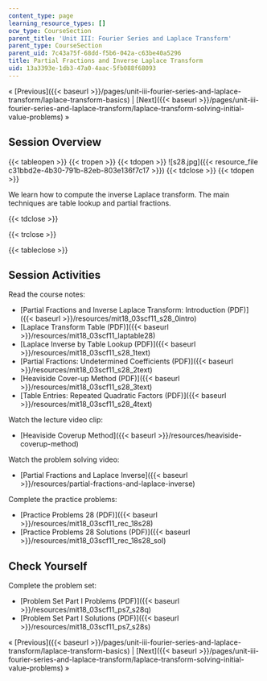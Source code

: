 ```yaml
---
content_type: page
learning_resource_types: []
ocw_type: CourseSection
parent_title: 'Unit III: Fourier Series and Laplace Transform'
parent_type: CourseSection
parent_uid: 7c43a75f-68dd-f5b6-042a-c63be40a5296
title: Partial Fractions and Inverse Laplace Transform
uid: 13a3393e-1db3-47a0-4aac-5fb088f68093
---
```


« [Previous]({{< baseurl >}}/pages/unit-iii-fourier-series-and-laplace-transform/laplace-transform-basics) | [Next]({{< baseurl >}}/pages/unit-iii-fourier-series-and-laplace-transform/laplace-transform-solving-initial-value-problems) »

Session Overview
----------------

{{< tableopen >}}
{{< tropen >}}
{{< tdopen >}}
![s28.jpg]({{< resource_file c31bbd2e-4b30-791b-82eb-803e136f7c17 >}})
{{< tdclose >}}
{{< tdopen >}}


We learn how to compute the inverse Laplace transform. The main techniques are table lookup and partial fractions.


{{< tdclose >}}

{{< trclose >}}

{{< tableclose >}}

Session Activities
------------------

Read the course notes:

*   [Partial Fractions and Inverse Laplace Transform: Introduction (PDF)]({{< baseurl >}}/resources/mit18_03scf11_s28_0intro)
*   [Laplace Transform Table (PDF)]({{< baseurl >}}/resources/mit18_03scf11_laptable28)
*   [Laplace Inverse by Table Lookup (PDF)]({{< baseurl >}}/resources/mit18_03scf11_s28_1text)
*   [Partial Fractions: Undetermined Coefficients (PDF)]({{< baseurl >}}/resources/mit18_03scf11_s28_2text)
*   [Heaviside Cover-up Method (PDF)]({{< baseurl >}}/resources/mit18_03scf11_s28_3text)
*   [Table Entries: Repeated Quadratic Factors (PDF)]({{< baseurl >}}/resources/mit18_03scf11_s28_4text)

Watch the lecture video clip:

*   [Heaviside Coverup Method]({{< baseurl >}}/resources/heaviside-coverup-method)

Watch the problem solving video:

*   [Partial Fractions and Laplace Inverse]({{< baseurl >}}/resources/partial-fractions-and-laplace-inverse)

Complete the practice problems:

*   [Practice Problems 28 (PDF)]({{< baseurl >}}/resources/mit18_03scf11_rec_18s28)
*   [Practice Problems 28 Solutions (PDF)]({{< baseurl >}}/resources/mit18_03scf11_rec_18s28_sol)

Check Yourself
--------------

Complete the problem set:

*   [Problem Set Part I Problems (PDF)]({{< baseurl >}}/resources/mit18_03scf11_ps7_s28q)
*   [Problem Set Part I Solutions (PDF)]({{< baseurl >}}/resources/mit18_03scf11_ps7_s28s)

« [Previous]({{< baseurl >}}/pages/unit-iii-fourier-series-and-laplace-transform/laplace-transform-basics) | [Next]({{< baseurl >}}/pages/unit-iii-fourier-series-and-laplace-transform/laplace-transform-solving-initial-value-problems) »